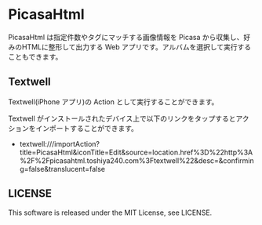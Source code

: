 PicasaHtml
==========

PicasaHtml は指定件数やタグにマッチする画像情報を Picasa から収集し、好みのHTMLに整形して出力する Web アプリです。アルバムを選択して実行することもできます。

Textwell
--------

Textwell(iPhone アプリ)の Action として実行することができます。

Textwell がインストールされたデバイス上で以下のリンクをタップするとアクションをインポートすることができます。

* textwell:///importAction?title=PicasaHtml&iconTitle=Edit&source=location.href%3D%22http%3A%2F%2Fpicasahtml.toshiya240.com%3Ftextwell%22&desc=&confirming=false&translucent=false

LICENSE
-------

This software is released under the MIT License, see LICENSE.
